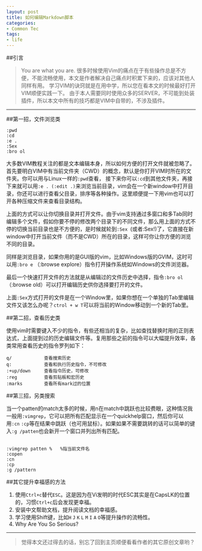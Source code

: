 ```yaml
---
layout: post
title: 如何编辑Markdown脚本
categories:
- Common Tec
tags:
- life
---
```




##引言

> You are what you are. 很多时候使用Vim的痛点在于有些操作总是不方便，不能流畅使用，本文是作者解决自己痛点时积累下来的，应该对其他人同样有用。
> 学习VIM的诀窍就是在用中学，所以您在看本文的时候最好打开VIM顺便实践一下。
> 由于本人需要同时使用众多的SERVER，不可能到处装插件，所以本文中所有的技巧都是VIM中自带的，不涉及插件。

--------


##第一招，文件浏览类


```
:pwd
:cd
:e .
:Sex
:bro ol
```

大多数VIM教程关注的都是文本编辑本身，所以如何方便的打开文件就被忽略了。
首先要明白VIM中有当前文件夹（CWD）的概念，默认是你打开VIM时所在的文件夹。你可以用与Linux一样的`:pwd`查看，
接下来你可以`:cd`到其他文件夹，再接下来就可以用`:e . (:edit .)`来浏览当前目录，vim会在一个新window中打开目录，你还可以进行查看父目录，排序等各种操作。这里顺便提一下用vim也可以打开各种压缩文件来查看目录结构。

上面的方式可以让你切换目录并打开文件。由于vim支持通过多窗口和多Tab同时编辑多个文件，假如你要不停的修改两个目录下的不同文件，那么用上面的方式不停的切换当前目录也是不方便的，是时候就轮到`:Sex `(或者:Sex!)了，它直接在新window中打开当前文件（而不是CWD）所在的目录，这样可你让你方便的浏览不同的目录。

同样是浏览目录，如果你用的是GUI版的vim，比如Windows版的GVIM，这时可以用`:bro e` （:browse explore）指令打开操作系统如Windows的文件浏览器。

最后一个快速打开文件的方法就是从编辑过的文件历史中选择，指令`:bro ol`（:browse old）可以打开编辑历史供你选择要打开的文件。

上面`:Sex`方式打开的文件是在一个Window里，如果你想在一个单独的Tab里编辑文件又该怎么办呢？`ctrol + w T`可以将当前的Window移动到一个新的Tab里。


##第二招，查看历史类

使用vim时需要键入不少的指令，有些还相当的复杂，比如查找替换时用的正则表达式，上面提到过的历史编辑文件等。复用那些之前的指令可以大幅提升效率，各类常用查看历史的指令罗列如下：

```
q/            查看搜索历史
q:            查看和执行历史指令，不可修改
:+up/down     查看指令历史，可修改       
:reg          查看剪贴板和宏历史
:marks        查看所有mark过的位置
```

##第三招，另类搜索



当一个patten的match太多的时候，用n在match中跳跃也比较费眼，这种情况我一般用`:vimgrep`，它可以把所有匹配显示在一个quickhelp窗口，然后你可以用`:cn` `:cp`等在结果中跳跃（也可用鼠标）。如果如果不需要跳转的话可以简单的键入`:g /patten`也会新开一个窗口并列出所有匹配。

```

:vimgrep patten %   %指当前文件名
:copen 
:cn
:cp
:g /pattern

```

##其它提升幸福感的方法

1.  使用`Ctrl+c`替代`ESC`。这是因为在Vi发明的时代ESC其实是在CapsLK的位置的，习惯`Ctrl+c`后会发现更幸福。
1.  安装中文帮助文档，提升阅读文档的幸福感。
1.  学习使用Shift键，比如`H` `J` `K` `L` `M` `I` `A` `O`等提升操作的流畅性。
1.  Why Are You So Serious?


---------

> 觉得本文还过得去的话，别忘了回到主页顺便看看作者的其它原创文章哟？
